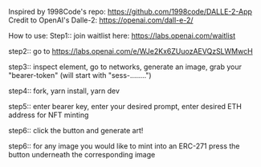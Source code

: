 Inspired by 1998Code's repo: https://github.com/1998code/DALLE-2-App
Credit to OpenAI's Dalle-2: https://openai.com/dall-e-2/

How to use:
Step1:: join waitlist here: https://labs.openai.com/waitlist


step2:: go to https://labs.openai.com/e/WJe2Kx6ZUuozAEVQzSLWMwcH


step3:: inspect element, go to networks, generate an image, grab your "bearer-token" (will start with "sess-........")


step4:: fork, yarn install, yarn dev

step5:: enter bearer key, enter your desired prompt, enter desired ETH address for NFT minting

step6:: click the button and generate art!

step6:: for any image you would like to mint into an ERC-271 press the button underneath the corresponding image
